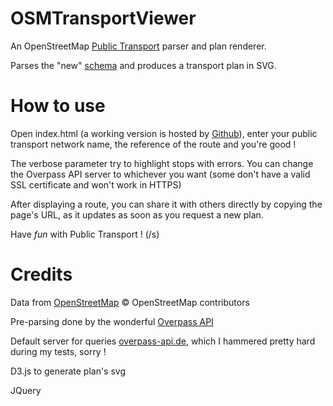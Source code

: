 OSMTransportViewer
==================

An OpenStreetMap [Public Transport](https://wiki.openstreetmap.org/wiki/Public_transport) parser and plan renderer.

Parses the "new" [schema](https://wiki.openstreetmap.org/wiki/Proposed_features/Public_Transport) and produces a transport plan in SVG.

# How to use #

Open index.html (a working version is hosted by [Github](https://gileri.github.io/OSMTransportViewer/)),
enter your public transport network name, the reference of the route and you're good !

The verbose parameter try to highlight stops with errors.
You can change the Overpass API server to whichever you want (some don't have a valid SSL certificate and won't work in HTTPS)

After displaying a route, you can share it with others directly by copying the page's URL, as it updates as soon as you request a new plan.

Have *fun* with Public Transport ! (/s)

# Credits #

Data from [OpenStreetMap](http://www.openstreetmap.org) © OpenStreetMap contributors

Pre-parsing done by the wonderful [Overpass API](http://wiki.openstreetmap.org/wiki/Overpass_API)

Default server for queries [overpass-api.de](http://overpass-api.de/), which I hammered pretty hard during my tests, sorry !

D3.js to generate plan's svg

JQuery
